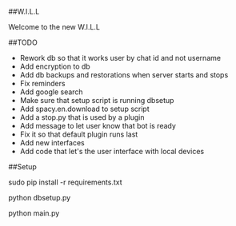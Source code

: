 ##W.I.L.L

Welcome to the new W.I.L.L

##TODO
- Rework db so that it works user by chat id and not username
- Add encryption to db
- Add db backups and restorations when server starts and stops
- Fix reminders
- Add google search
- Make sure that setup script is running dbsetup
- Add spacy.en.download to setup script
- Add a stop.py that is used by a plugin
- Add message to let user know that bot is ready
- Fix it so that default plugin runs last
- Add new interfaces
- Add code that let's the user interface with local devices


##Setup

sudo pip install -r requirements.txt

python dbsetup.py

python main.py